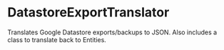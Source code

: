 # DatastoreExportTranslator

Translates Google Datastore exports/backups to JSON. Also includes a class to translate back to Entities.